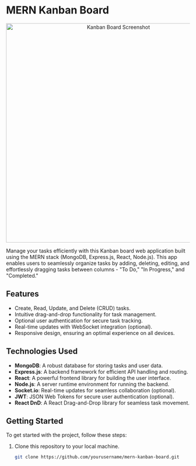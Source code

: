 # MERN Kanban Board

<p align="center">
  <img src="https://iili.io/J9rIXWP.md.png" alt="Kanban Board Screenshot" width="600">
</p>

Manage your tasks efficiently with this Kanban board web application built using the MERN stack (MongoDB, Express.js, React, Node.js). This app enables users to seamlessly organize tasks by adding, deleting, editing, and effortlessly dragging tasks between columns - "To Do," "In Progress," and "Completed."

## Features

- Create, Read, Update, and Delete (CRUD) tasks.
- Intuitive drag-and-drop functionality for task management.
- Optional user authentication for secure task tracking.
- Real-time updates with WebSocket integration (optional).
- Responsive design, ensuring an optimal experience on all devices.

## Technologies Used

- **MongoDB**: A robust database for storing tasks and user data.
- **Express.js**: A backend framework for efficient API handling and routing.
- **React**: A powerful frontend library for building the user interface.
- **Node.js**: A server runtime environment for running the backend.
- **Socket.io**: Real-time updates for seamless collaboration (optional).
- **JWT**: JSON Web Tokens for secure user authentication (optional).
- **React DnD**: A React Drag-and-Drop library for seamless task movement.

## Getting Started

To get started with the project, follow these steps:

1. Clone this repository to your local machine.

   ```bash
   git clone https://github.com/yourusername/mern-kanban-board.git
